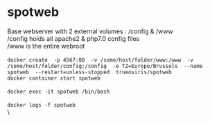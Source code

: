# spotweb

Base webserver with 2 external volumes : /config & /www \
/config holds all apache2 & php7.0 config files \
/www is the entire webroot \
\
`docker create 
 -p 4567:80 
 -v /some/host/folder/www:/www 
 -v /some/host/folder/config:/config 
 -e TZ=Europe/Brussels 
 --name spotweb 
 --restart=unless-stopped 
 trueosiris/spotweb` 
\
`docker container start spotweb` \
\
`docker exec -it spotweb /bin/bash` \
\
`docker logs -f spotweb` \
\
